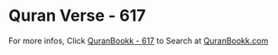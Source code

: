 # Quran Verse - 617 

For more infos, Click [QuranBookk - 617](https://www.quranbookk.com/quran/search?q=617) to Search at [QuranBookk.com](http://quranbookk.com/)